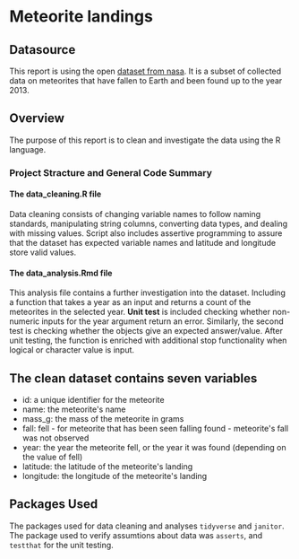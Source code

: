 # Meteorite landings

## Datasource

This report is using the open [dataset from nasa](https://www.kaggle.com/nasa/meteorite-landings). It is a subset of collected data on meteorites that have fallen to Earth and been found up to the year 2013.

## Overview

The purpose of this report is to clean and investigate the data using the R language.

### Project Stracture and General Code Summary

#### The data_cleaning.R file
Data cleaning consists of changing variable names to follow naming standards, manipulating string columns, converting data types, and dealing with missing values. 
Script also includes assertive programming to assure that the dataset has expected variable names and latitude and longitude store valid values.

#### The data_analysis.Rmd file

This analysis file contains a further investigation into the dataset. Including a function that takes a year as an input and returns a count of the meteorites in the selected year.
**Unit test** is included checking whether non-numeric inputs for the year argument return an error. Similarly, the second test is checking whether the objects give an expected answer/value. 
After unit testing, the function is enriched with additional stop functionality when logical or character value is input. 

## The clean dataset contains seven variables

- id: a unique identifier for the meteorite
- name: the meteorite's name
- mass_g: the mass of the meteorite in grams
- fall: fell - for meteorite that has been seen falling
        found - meteorite's fall was not observed 
- year: the year the meteorite fell, or the year it was found (depending on the value of fell)
- latitude: the latitude of the meteorite's landing
- longitude: the longitude of the meteorite's landing

## Packages Used

The packages used for data cleaning and analyses `tidyverse` and `janitor`. The package used to verify assumtions about data was `asserts`, and `testthat` for the unit testing.

